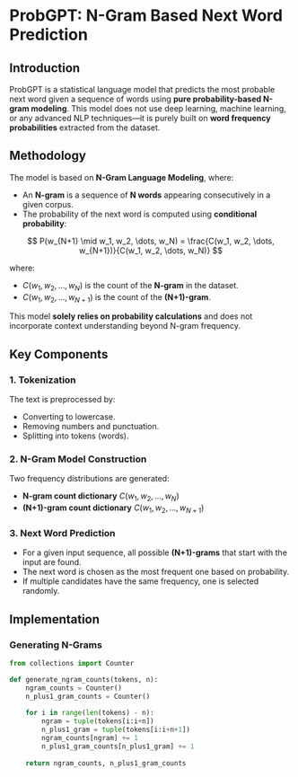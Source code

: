 # ProbGPT: N-Gram Based Next Word Prediction

## Introduction
ProbGPT is a statistical language model that predicts the most probable next word given a sequence of words using **pure probability-based N-gram modeling**. This model does not use deep learning, machine learning, or any advanced NLP techniques—it is purely built on **word frequency probabilities** extracted from the dataset.

## Methodology
The model is based on **N-Gram Language Modeling**, where:
- An **N-gram** is a sequence of **N words** appearing consecutively in a given corpus.
- The probability of the next word is computed using **conditional probability**:

$$
P(w_{N+1} \mid w_1, w_2, \dots, w_N) = \frac{C(w_1, w_2, \dots, w_{N+1})}{C(w_1, w_2, \dots, w_N)}
$$

where:
- $C(w_1, w_2, \dots, w_N)$ is the count of the **N-gram** in the dataset.
- $C(w_1, w_2, \dots, w_{N+1})$ is the count of the **(N+1)-gram**.

This model **solely relies on probability calculations** and does not incorporate context understanding beyond N-gram frequency.

## Key Components

### **1. Tokenization**
The text is preprocessed by:
- Converting to lowercase.
- Removing numbers and punctuation.
- Splitting into tokens (words).

### **2. N-Gram Model Construction**
Two frequency distributions are generated:
- **N-gram count dictionary** $C(w_1, w_2, \dots, w_N)$
- **(N+1)-gram count dictionary** $C(w_1, w_2, \dots, w_{N+1})$

### **3. Next Word Prediction**
- For a given input sequence, all possible **(N+1)-grams** that start with the input are found.
- The next word is chosen as the most frequent one based on probability.
- If multiple candidates have the same frequency, one is selected randomly.

## Implementation
### **Generating N-Grams**
```python
from collections import Counter

def generate_ngram_counts(tokens, n):
    ngram_counts = Counter()
    n_plus1_gram_counts = Counter()
    
    for i in range(len(tokens) - n):
        ngram = tuple(tokens[i:i+n])
        n_plus1_gram = tuple(tokens[i:i+n+1])
        ngram_counts[ngram] += 1
        n_plus1_gram_counts[n_plus1_gram] += 1
    
    return ngram_counts, n_plus1_gram_counts
